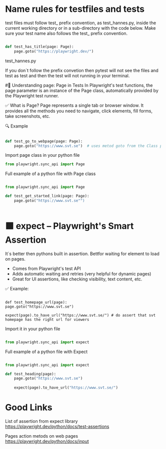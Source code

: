 # Name rules for testfiles and tests 

test files must follow test_ prefix convention, as test_hannes.py, inside the current working directory or in a sub-directory with the code below. Make sure your test name also follows the test_ prefix convention.

```py

def test_has_title(page: Page):
    page.goto("https://playwright.dev/")

```
test_hannes.py 

If you don`t follow the prefix convetion then pytest will not see the files and test as test and 
then the test will not running in your terminal. 


#🧠 Understanding page: Page in Tests
In Playwright's test functions, the page parameter is an instance of the Page class, automatically provided by the Playwright test runner.

✅ What is Page?
Page represents a single tab or browser window.
It provides all the methods you need to navigate, click elements, fill forms, take screenshots, etc.

🔍 Example

```py

def test_go_to_webpage(page: Page):
    page.goto("https://www.svt.se")  # uses metod goto from the Class page to go to a url 

```
Import page class in your python file 

```py
from playwright.sync_api import Page

```
Full example of a python file with Page class 

```py

from playwright.sync_api import Page

def test_get_started_link(page: Page):
    page.goto("https://www.svt.se"")
    
```

# 🟩 expect – Playwright's Smart Assertion

It`s better then pythons built in assertion. Bettfor waiting for element to load on pages. 

-  Comes from Playwright's test API
-  Adds automatic waiting and retries (very helpful for dynamic pages)
-  Great for UI assertions, like checking visibility, text content, etc.

✅ Example:

```Py

def test_homepage_url(page):
page.goto("https://www.svt.se")

expect(page).to_have_url("https://www.svt.se/") # do assert that svt homepage has the right url for viewers 

```

Import it in your python file 

```py

from playwright.sync_api import expect

```
Full example of a python file with Expect 

```py

from playwright.sync_api import expect

def test_heading(page):
    page.goto("https://www.svt.se")
    
    expect(page).to_have_url("https://www.svt.se/")

```
# Good Links 

List of assertion from expect library https://playwright.dev/python/docs/test-assertions

Pages action metods on web pages https://playwright.dev/python/docs/input







